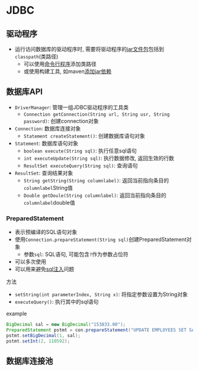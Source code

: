# JDBC

## 驱动程序

- 运行访问数据库的驱动程序时, 需要将驱动程序的[jar文件包](Java_Jar_File.md)包括到`classpath`(类路径)
  - 可以使用[命令行程序](Java_Command_Java_Options.md)添加类路径 
  - 或使用构建工具, 如maven[添加jar依赖](Maven_Import_Dependency.md)

## 数据库API

- `DriverManager`: 管理一组JDBC驱动程序的工具类
  - `Connection getConnection(String url, String usr, String password)`: 创建connection对象 
- `Connection`: 数据库连接对象 
  - `Statement createStatement()`: 创建数据库语句对象
- `Statement`: 数据库语句对象
  - `boolean execute(String sql)`: 执行任意sql语句
  - `int executeUpdate(String sql)`: 执行数据修改, 返回生效的行数
  - `ResultSet executeQuery(String sql)`: 查询语句
- `ResultSet`: 查询结果对象
  - `String getString(String columnlabel)`: 返回当前指向条目的`columnlabel`String值
  - `Double getDoule(String columnlabel)`: 返回当前指向条目的`columnlabel`double值

### PreparedStatement

- 表示预编译的SQL语句对象
- 使用`Connection.prepareStatement(String sql)`创建PreparedStatement对象
  - 参数`sql`: SQL语句, 可能包含`?`作为参数占位符  
- 可以多次使用
- 可以用来避免[sql注入](SQL_Injection)问题

方法

- `setString(int parameterIndex, String x)`: 将指定参数设置为String对象
- `executeQuery()`: 执行其中的sql语句

example

```java
BigDecimal sal = new BigDecimal("153833.00");
PreparedStatement pstmt = con.prepareStatement("UPDATE EMPLOYEES SET SALARY = ? WHERE ID = ?");
pstmt.setBigDecimal(1, sal);
pstmt.setInt(2, 110592);
```

## 数据库连接池


